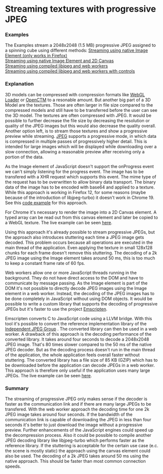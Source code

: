 Streaming textures with progressive JPEG
=================

### Examples
The Examples stream a 2048x2048 (1.5 MB) progressive JPEG assigned to a spinning cube using different methods:<a/>
<a href="http://bompo.github.com/streamingtextures/streaming_native.html">Streaming using native Image Element (only works in Firefox)</a><br/>
<a href="http://bompo.github.com/streamingtextures/streaming_native_canvas.html">Streaming using native Image Element and 2D Canvas</a><br/>
<a href="http://bompo.github.com/streamingtextures/streaming_worker.html">Streaming using compiled libjpeg and web workers</a><br/>
<a href="http://bompo.github.com/streamingtextures/streaming_worker_custom.html">Streaming using compiled libjpeg and web workers with controls</a>

### Explanation
3D models can be compressed with compression formats like <a href="http://code.google.com/p/webgl-loader/">WebGL Loader</a> or <a href="http://code.google.com/p/js-openctm/">OpenCTM</a> to a resonable amount.
But another big part of a 3D Model are the textures. Those are often larger in file size compared to the compressed models and still have to be transferred before the user can see the 3D model.
The textures are often compressed with JPEG. It would be possible to further decrease the file size by decreasing the resolution or quality of the JPEG images but this would also decrease the quality overall. Another option left, is to stream those textures and show a progressive preview while streaming. <a href="http://en.wikipedia.org/wiki/JPEG">JPEG</a> supports a progressive mode, in which data is compressed in multiple passes of progressively higher detail. This is intended for large images which will be displayed while downloading over a slow connection, allowing a reasonable preview after receiving only a portion of the data.

As the Image element of JavaScript doesn't support the onProgress event we can't simply listening for the progress event. The image has to be transfered with a XHR request which supports this event. The mime type of the request has to be overwritten to allow binary data transport. The binary data of the image has to be encoded with base64 and applied to a texture. While this approach is working in Firefox 12, for some reasons (maybe because of the introduction of libjpeg-turbo) it doesn't work in Chrome 19. See this <a href="http://bompo.github.com/streamingtextures/streaming_native.html">code example</a> for this approach.

For Chrome it's necessary to render the image into a 2D Canvas element. A typed array can be read out from this canvas element and later be copied to a WebGL texture. The live example can be seen <a href="http://bompo.github.com/streamingtextures/streaming_native_canvas.html">here</a>.

Using this approach it's already possible to stream progressive JPEGs, but the approach also introduces stuttering each time a JPEG image gets decoded. This problem occurs because all operations are executed in the main thread of the application. Even applying the texture in small 128x128 chunks for each frame doesn't remove this stuttering. The decoding of a 2k JPEG image using the Image element takes around 50 ms, this is too much to keep a constant frame rate of 60 fps.

Web workers allow one or more JavaScript threads running in the background. They do not have direct access to the DOM and have to communicate by message passing. As the Image element is part of the DOM it's not possible to directly decode JPEG images using the Image element in a web worker. Instead, the decoding of the JPEG images has to be done completely in JavaScript without using DOM objects. It would be possible to write a custom library that supports the decoding of progressive JPEGs but it's faster to use the project <a href="https://github.com/kripken/emscripten">Emscripten</a>.

Emscripten converts C to JavaScript code using a LLVM bridge. With this tool it's possible to convert the reference implementation library of the <a href="http://www.ijg.org/">Independent JPEG Group</a> . The converted library can then be used in a web worker. A drawback of this approach is the decoding performance of the converted library. It takes around four seconds to decode a 2048x2048 JPEG image. That's 80 times slower compared to the 50 ms of the native JPEG decoder. But as the decoding process doesn't run in the main thread of the application, the whole application feels overall faster without stuttering. The converted library has a file size of 85 KB (GZIP) which has to be downloaded before the application can decode JPEGs in a web worker. This approach is therefore only useful if the application uses many large JPEGs. The live example can be seen <a href="http://bompo.github.com/streamingtextures/streaming_worker.html">here</a>.

### Summary
The streaming of progressive JPEG only makes sense if the decoder is faster as the communication link and if there are many large JPEGs to be transfered. With the web worker approach the decoding time for one 2k JPEG image takes around four seconds. If the bandwidth of the communication link is capable of downloading the JPEG in less than four seconds it's better to just download the image without a progressive preview. Further enhancements of the JavaScript engines could speed up the decompression process. Also it could be possible to compile another JPEG decoding library like libjpeg-turbo which performs faster as the reference library. If the stuttering is acceptable for the certain use case (e.c. the scene is mostly static) the approach using the canvas element could also be used. The decoding of a 2k JPEG takes around 50 ms using the native approach. This should be faster than most common connection speeds.